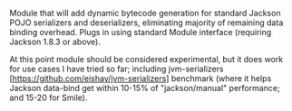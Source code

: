 Module that will add dynamic bytecode generation for standard Jackson POJO serializers and deserializers, eliminating majority of remaining data binding overhead.
Plugs in using standard Module interface (requiring Jackson 1.8.3 or above).

At this point module should be considered experimental, but it does work for use cases I have tried so far; including jvm-serializers [https://github.com/eishay/jvm-serializers] benchmark (where it helps Jackson data-bind get within 10-15% of "jackson/manual" performance; and 15-20 for Smile).


